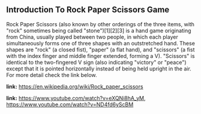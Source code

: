 ## Introduction To Rock Paper Scissors Game

Rock Paper Scissors (also known by other orderings of the three items, with "rock" sometimes being called "stone")[1][2][3] is a hand game originating from China, usually played between two people, in which each player simultaneously forms one of three shapes with an outstretched hand. These shapes are "rock" (a closed fist), "paper" (a flat hand), and "scissors" (a fist with the index finger and middle finger extended, forming a V). "Scissors" is identical to the two-fingered V sign (also indicating "victory" or "peace") except that it is pointed horizontally instead of being held upright in the air. For more detail check the link below.

**link:** https://en.wikipedia.org/wiki/Rock_paper_scissors

**link:** https://www.youtube.com/watch?v=eXQNi8hA_yM, https://www.youtube.com/watch?v=ND4fd6yScBM

